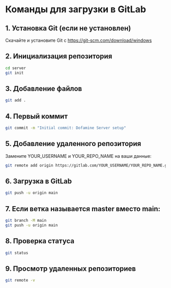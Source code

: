 # Команды для загрузки в GitLab

## 1. Установка Git (если не установлен)
Скачайте и установите Git с https://git-scm.com/download/windows

## 2. Инициализация репозитория
```bash
cd server
git init
```

## 3. Добавление файлов
```bash
git add .
```

## 4. Первый коммит
```bash
git commit -m "Initial commit: Dofamine Server setup"
```

## 5. Добавление удаленного репозитория
Замените YOUR_USERNAME и YOUR_REPO_NAME на ваши данные:
```bash
git remote add origin https://gitlab.com/YOUR_USERNAME/YOUR_REPO_NAME.git
```

## 6. Загрузка в GitLab
```bash
git push -u origin main
```

## 7. Если ветка называется master вместо main:
```bash
git branch -M main
git push -u origin main
```

## 8. Проверка статуса
```bash
git status
```

## 9. Просмотр удаленных репозиториев
```bash
git remote -v
```
